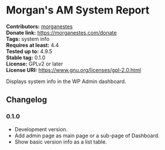 # Morgan's AM System Report #
**Contributors:** [morganestes](https://profiles.wordpress.org/morganestes)  
**Donate link:** https://morganestes.com/donate  
**Tags:** system info  
**Requires at least:** 4.4  
**Tested up to:** 4.9.5  
**Stable tag:** 0.1.0  
**License:** GPLv2 or later  
**License URI:** https://www.gnu.org/licenses/gpl-2.0.html  

Displays system info in the WP Admin dashboard.

## Changelog ##

### 0.1.0 ###
* Development version.
* Add admin page as main page or a sub-page of Dashboard.
* Show basic version info as a list table.

